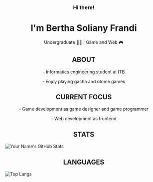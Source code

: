 <h3 align="center"> Hi there! </h3>
<h1 align="center">I'm Bertha Soliany Frandi</h1>
<p align="center"> Undergraduate 👩‍💻 | Game and Web 🎮 </p>

<h2 align="center">ABOUT</h2>
<p align="center">- Informatics engineering student at ITB</p>
<p align="center">- Enjoy playing gacha and otome games</p>

<h2 align="center">CURRENT FOCUS</h2>
<p align="center">- Game development as game designer and game programmer</p>
<p align="center">- Web development as frontend</p>
  

<h2 align="center">STATS</h2>

![Your Name's GitHub Stats](https://github-readme-stats.vercel.app/api?username=BerthaSoliany&show_icons=true&theme=tokyonight)

<h2 align="center">LANGUAGES</h2>

![Top Langs](https://github-readme-stats.vercel.app/api/top-langs/?username=BerthaSoliany&layout=compact&theme=tokyonight)
